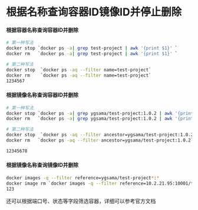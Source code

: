 # 根据名称查询容器ID镜像ID并停止删除

#### 根据容器名称查询容器ID并删除

```bash
# 第一种写法
docker stop `docker ps -a| grep test-project | awk '{print $1}' `
docker rm   `docker ps -a| grep test-project | awk '{print $1}' `

# 第二种写法
docker stop  `docker ps -aq --filter name=test-project`
docker rm    `docker ps -aq --filter name=test-project`
1234567
```

#### 根据镜像名称查询容器ID并删除

```bash
# 第一种写法
docker stop `docker ps -a| grep ygsama/test-project:1.0.2 | awk '{print $1}' `
docker rm   `docker ps -a| grep ygsama/test-project:1.0.2 | awk '{print $1}' `

# 第二种写法
docker stop  `docker ps -aq --filter ancestor=ygsama/test-project:1.0.2`
docker rm   `docker ps -aq --filter ancestor=ygsama/test-project:1.0.2`

12345678
```

#### 根据镜像名称查询镜像ID并删除

```bash
docker images -q --filter reference=ygsama/test-project*:*
docker image rm `docker images -q --filter reference=10.2.21.95:10001/treasury-brain*:*`
123
```

还可以根据端口号、状态等字段筛选容器，详细可以参考官方文档